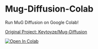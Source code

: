 # Mug-Diffusion-Colab

Run MuG Diffusion on Google Colab!

[Original Project: Keytoyze/Mug-Diffusion](https://github.com/immccn123/Mug-Diffusion)

<a href="https://colab.research.google.com/github/immccn123/Mug-Diffusion-Colab/blob/main/Mug_Diffusion.ipynb" target="_parent"><img src="https://colab.research.google.com/assets/colab-badge.svg" alt="Open In Colab"/></a>

